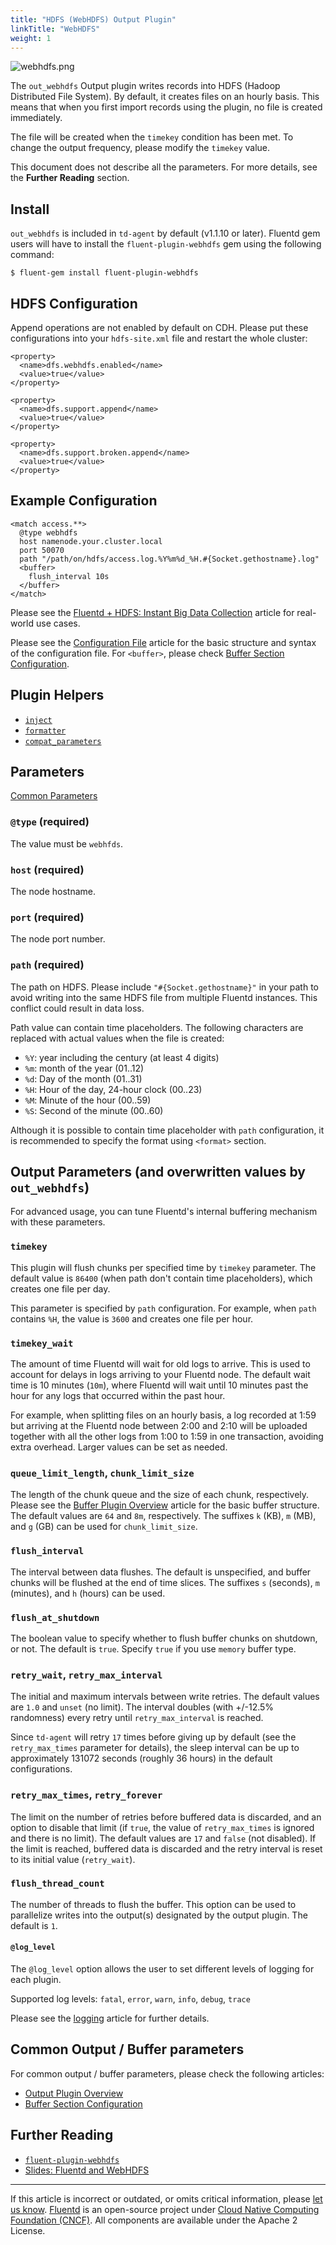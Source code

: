 ```yaml
---
title: "HDFS (WebHDFS) Output Plugin"
linkTitle: "WebHDFS"
weight: 1
---
```


![webhdfs.png](/images/plugins/output/webhdfs.png)

The `out_webhdfs` Output plugin writes records into HDFS (Hadoop
Distributed File System). By default, it creates files on an hourly
basis. This means that when you first import records using the plugin,
no file is created immediately.

The file will be created when the `timekey` condition has been met. To
change the output frequency, please modify the `timekey` value.

This document does not describe all the parameters. For more details, see the
**Further Reading** section.

## Install

`out_webhdfs` is included in `td-agent` by default (v1.1.10 or later).
Fluentd gem users will have to install the `fluent-plugin-webhdfs` gem
using the following command:

```
$ fluent-gem install fluent-plugin-webhdfs
```

## HDFS Configuration

Append operations are not enabled by default on CDH. Please put these
configurations into your `hdfs-site.xml` file and restart the whole
cluster:

```
<property>
  <name>dfs.webhdfs.enabled</name>
  <value>true</value>
</property>

<property>
  <name>dfs.support.append</name>
  <value>true</value>
</property>

<property>
  <name>dfs.support.broken.append</name>
  <value>true</value>
</property>
```

## Example Configuration

```
<match access.**>
  @type webhdfs
  host namenode.your.cluster.local
  port 50070
  path "/path/on/hdfs/access.log.%Y%m%d_%H.#{Socket.gethostname}.log"
  <buffer>
    flush_interval 10s
  </buffer>
</match>
```

Please see the [Fluentd + HDFS: Instant Big Data Collection](/guides/http-to-hdfs.md)
article for real-world use cases.

Please see the [Configuration File](/configuration/config-file.md) article for
the basic structure and syntax of the configuration file. For `<buffer>`, please
check [Buffer Section Configuration](/configuration/buffer-section.md).

## Plugin Helpers

- [`inject`](/developer/api-plugin-helper-inject.md)
- [`formatter`](/developer/api-plugin-helper-formatter.md)
- [`compat_parameters`](/developer/api-plugin-helper-compat_parameters.md)

## Parameters

[Common Parameters](/configuration/plugin-common-parameters.md)

### `@type` (required)

The value must be `webhfds`.

### `host` (required)

The node hostname.

### `port` (required)

The node port number.

### `path` (required)

The path on HDFS. Please include `"#{Socket.gethostname}"` in your path
to avoid writing into the same HDFS file from multiple Fluentd
instances. This conflict could result in data loss.

Path value can contain time placeholders. The following characters are
replaced with actual values when the file is created:

- `%Y`: year including the century (at least 4 digits)
- `%m`: month of the year (01..12)
- `%d`: Day of the month (01..31)
- `%H`: Hour of the day, 24-hour clock (00..23)
- `%M`: Minute of the hour (00..59)
- `%S`: Second of the minute (00..60)

Although it is possible to contain time placeholder with `path`
configuration, it is recommended to specify the format using `<format>`
section.

## Output Parameters (and overwritten values by `out_webhdfs`)

For advanced usage, you can tune Fluentd's internal buffering mechanism
with these parameters.

### `timekey`

This plugin will flush chunks per specified time by `timekey` parameter.
The default value is `86400` (when path don't contain time
placeholders), which creates one file per day.

This parameter is specified by `path` configuration. For example, when
`path` contains `%H`, the value is `3600` and creates one file per hour.

### `timekey_wait`

The amount of time Fluentd will wait for old logs to arrive. This is
used to account for delays in logs arriving to your Fluentd node. The
default wait time is 10 minutes (`10m`), where Fluentd will wait until
10 minutes past the hour for any logs that occurred within the past
hour.

For example, when splitting files on an hourly basis, a log recorded at
1:59 but arriving at the Fluentd node between 2:00 and 2:10 will be
uploaded together with all the other logs from 1:00 to 1:59 in one
transaction, avoiding extra overhead. Larger values can be set as
needed.

### `queue_limit_length`, `chunk_limit_size`

The length of the chunk queue and the size of each chunk, respectively.
Please see the [Buffer Plugin Overview](/plugins/buffer/README.md) article
for the basic buffer structure. The default values are `64` and `8m`,
respectively. The suffixes `k` (KB), `m` (MB), and `g` (GB) can be used
for `chunk_limit_size`.

### `flush_interval`

The interval between data flushes. The default is unspecified, and
buffer chunks will be flushed at the end of time slices. The suffixes
`s` (seconds), `m` (minutes), and `h` (hours) can be used.

### `flush_at_shutdown`

The boolean value to specify whether to flush buffer chunks on shutdown, or not.
The default is `true`. Specify `true` if you use `memory` buffer type.

### `retry_wait`, `retry_max_interval`

The initial and maximum intervals between write retries. The default
values are `1.0` and `unset` (no limit). The interval doubles (with +/-12.5%
randomness) every retry until `retry_max_interval` is reached.

Since `td-agent` will retry `17` times before giving up by default (see the
`retry_max_times` parameter for details), the sleep interval can be up
to approximately 131072 seconds (roughly 36 hours) in the default
configurations.

### `retry_max_times`, `retry_forever`

The limit on the number of retries before buffered data is discarded,
and an option to disable that limit (if `true`, the value of
`retry_max_times` is ignored and there is no limit). The default values
are `17` and `false` (not disabled). If the limit is reached, buffered data
is discarded and the retry interval is reset to its initial value
(`retry_wait`).

### `flush_thread_count`

The number of threads to flush the buffer. This option can be used to
parallelize writes into the output(s) designated by the output plugin.
The default is `1`.

#### `@log_level`

The `@log_level` option allows the user to set different levels of
logging for each plugin.

Supported log levels: `fatal`, `error`, `warn`, `info`, `debug`, `trace`

Please see the [logging](/deployment/logging.md) article for further details.

## Common Output / Buffer parameters

For common output / buffer parameters, please check the following
articles:

- [Output Plugin Overview](/plugins/output/README.md)
- [Buffer Section Configuration](/configuration/buffer-section.md)

## Further Reading

- [`fluent-plugin-webhdfs`](https://github.com/fluent/fluent-plugin-webhdfs)
- [Slides: Fluentd and WebHDFS](http://www.slideshare.net/tagomoris/fluentd-and-webhdfs)

---

If this article is incorrect or outdated, or omits critical information, please
[let us know](https://github.com/fluent/fluentd-docs-gitbook/issues?state=open).
[Fluentd](http://www.fluentd.org/) is an open-source project under
[Cloud Native Computing Foundation (CNCF)](https://cncf.io/). All components are
available under the Apache 2 License.
